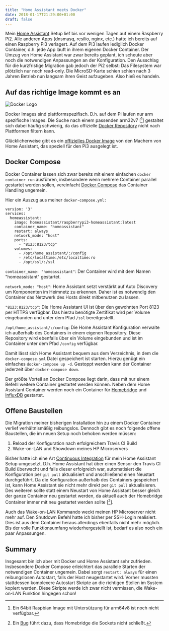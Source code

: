 ```yaml
---
title: "Home Assistant meets Docker"
date: 2018-01-17T21:29:00+01:00
draft: false
---
```


Mein [Home Assistant](https://home-assistant.io) Setup lief bis vor wenigen Tagen auf einem Raspberry Pi2. Alle anderen Apps (dnsmasq, resilio, nginx, etc.) hatte ich bereits auf einen Raspberry Pi3 verlagert. Auf dem Pi3 laufen lediglich Docker Container, d.h. jede App läuft in ihrem eigenen Docker Container. Der Umzug von Home Assistant war zwar bereits geplant, ich scheute aber noch die notwendigen Anpassungen an der Konfiguration. Den Ausschlag für die kurzfristige Migration gab jedoch der Pi2 selbst: Das Filesystem war plötzlich nur noch read-only. Die MicroSD-Karte schien schien nach 3 Jahren Betrieb nun langsam ihren Geist aufzugeben. Also hieß es handeln. 

## Auf das richtige Image kommt es an

![Docker Logo](/img/docker.png)

Docker Images sind plattformspezifisch. D.h. auf dem Pi laufen nur arm spezifische Images. Die Suche nach einem passenden arm32v7 [[^1]] gestaltet sich dabei häufig schwierig, da das offizielle [Docker Repository](https://hub.docker.com) nicht nach Plattformen filtern kann. 

Glücklicherweise gibt es ein [offizielles Docker Image](https://hub.docker.com/r/homeassistant/raspberrypi3-homeassistant/) von den Machern von Home Assistant, das speziell für den Pi3 ausgelegt ist. 

## Docker Compose

Docker Container lassen sich zwar bereits mit einem einfachen `docker container run` ausführen, insbesondere wenn mehrere Container parallel gestartet werden sollen, vereinfacht [Docker Compose](https://docs.docker.com/compose/overview/) das Container Handling ungemein. 

Hier ein Auszug aus meiner `docker-compose.yml:`

```
version: '3'
services:
  homeassistant:
    image: homeassistant/raspberrypi3-homeassistant:latest
    container_name: "homeassistant"
    restart: always
    network_mode: "host"
    ports:
      - "8123:8123/tcp"
    volumes:
      - /opt/home_assistant/:/config
      - /etc/localtime:/etc/localtime:ro
      - /opt/ssl/:/ssl
```

`container_name: "homeassistant"`: Der Container wird mit dem Namen "homeassistant" gestartet.
 
`network_mode: "host"`: Home Assistant setzt verstärkt auf Auto Discovery um Komponenten im Heimnetz zu erkennen. Daher ist es notwendig den Container das Netzwerk des Hosts direkt mitbenutzen zu lassen. 

`"8123:8123/tcp"`: Die Home Assistant UI ist über den gewohnten Port 8123 per HTTPS verfügbar. Das hierzu benötigte Zertifikat wird per Volume eingebunden und unter dem Pfad `/ssl` bereitgestellt. 

`/opt/home_assistant/:/config`: Die Home Assistant Konfiguration verwalte ich außerhalb des Containers in einem eigenen Repository. Diese Repository wird ebenfalls über ein Volume eingebunden und ist im Container unter dem Pfad `/config` verfügbar.

Damit lässt sich Home Assistant bequem aus dem Verzeichnis, in dem die `docker-compose.yml` Datei gespeichert ist starten. Hierzu genügt ein einfaches `docker-compose up -d`. Gestoppt werden kann der Container jederzeit über `docker-compose down`. 

Der größte Vorteil an Docker Compose liegt darin, dass mit nur einem Befehl weitere Container gestartet werden können. Neben dem Home Assistant Container werden noch ein Container für [Homebridge](https://github.com/nfarina/homebridge) und [InfluxDB](https://www.influxdata.com) gestartet.

## Offene Baustellen

Die Migration meiner bisherigen Installation hin zu einem Docker Container verlief verhältnismäßig reibungslos. Dennoch gibt es noch folgende offene Baustellen, die im neuen Setup noch behoben werden müssen:

1. Reload der Konfiguration nach erfolgreichem Travis CI Build
2. Wake-on-LAN und Showdown meines HP Microservers

Bisher hatte ich eine Art [Continuous Integration](https://community.home-assistant.io/t/update-config-automatically-if-travis-ci-build-succeeds/19966) für mein Home Assistant Setup umgesetzt. D.h. Home Assistant hat über einen Sensor den Travis CI Build überwacht und falls dieser erfolgreich war, automatisiert die Konfiguration per `git pull` aktualisiert und anschließend einen Neustart durchgeführt. Da die Konfiguration außerhalb des Containers gespeichert ist, kann Home Assistant sie nicht mehr direkt per `git pull` aktualisieren. Des weiteren sollte statt einem Neustart von Home Assistant besser gleich der ganze Container neu gestartet werden, da aktuell auch der Homebridge Container immer mit neu gestartet werden sollte [[^2]]. 

Auch das Wake-on-LAN Kommando weckt meinen HP Microserver nicht mehr auf. Den Shutdown Befehl hatte ich bisher per SSH-Login realisiert. Dies ist aus dem Container heraus allerdings ebenfalls nicht mehr möglich. Bis der volle Funktionsumfang wiederhergestellt ist, bedarf es also noch ein paar Anpassungen. 

## Summary

Insgesamt bin ich aber mit Docker und Home Assistant sehr zufrieden. Insbesondere Docker Compose erleichtert das parallele Starten der notwendigen Container ungemein. Dabei sorgt `restart: always` für einen reibungslosen Autostart, falls der Host neugestartet wird. Vorher mussten stattdessen komplexere Autostart Skripte an die richtigen Stellen im System kopiert werden. Diese Skripte werde ich zwar nicht vermissen, die Wake-on-LAN Funktion hingegen schon!  

[^1]: Ein 64bit Raspbian Image mit Untersützung für arm64v8 ist noch nicht verfügbar.
[^2]: Ein [Bug](https://github.com/home-assistant/homebridge-homeassistant/issues/150) führt dazu, dass Homebridge die Sockets nicht schließt. 